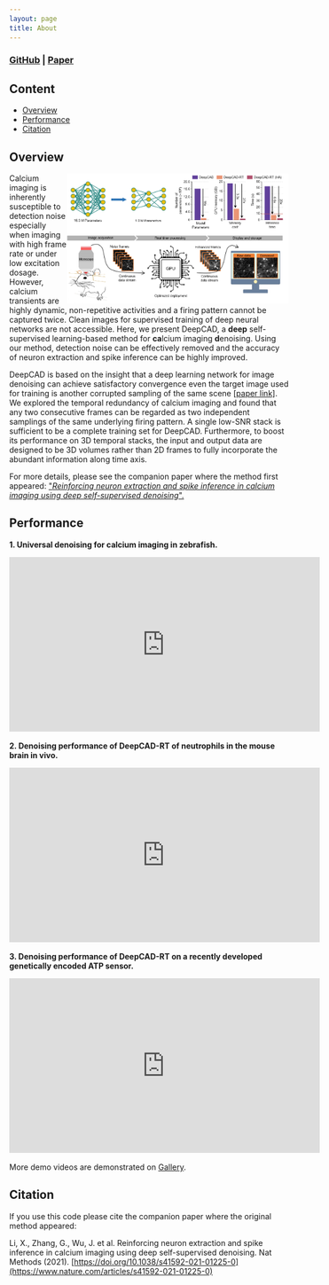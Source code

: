 ```yaml
---
layout: page
title: About
---
```


### [GitHub](https://github.com/cabooster/DeepCAD-RT) | [Paper](https://www.nature.com/articles/s41592-021-01225-0)

## Content

- [Overview](#overview)
- [Performance](#performance)
- [Citation](#citation)

## Overview

<img src="https://github.com/STAR-811/Deepcad-RT-page/blob/master/images/schematic.png?raw=true" width="400" align="right">

Calcium imaging is inherently susceptible to detection noise especially when imaging with high frame rate or under low excitation dosage. However, calcium transients are highly dynamic, non-repetitive activities and a firing pattern cannot be captured twice. Clean images for supervised training of deep neural networks are not accessible. Here, we present DeepCAD, a **deep** self-supervised learning-based method for **ca**lcium imaging **d**enoising. Using our method, detection noise can be effectively removed and the accuracy of neuron extraction and spike inference can be highly improved.

DeepCAD is based on the insight that a deep learning network for image denoising can achieve satisfactory convergence even the target image used for training is another corrupted sampling of the same scene [[paper link]](https://arxiv.org/abs/1803.04189). We explored the temporal redundancy of calcium imaging and found that any two consecutive frames can be regarded as two independent samplings of the same underlying firing pattern. A single low-SNR stack is sufficient to be a complete training set for DeepCAD. Furthermore, to boost its performance on 3D temporal stacks, the input and output data are designed to be 3D volumes rather than 2D frames to fully incorporate the abundant information along time axis.

For more details, please see the companion paper where the method first appeared: 
["*Reinforcing neuron extraction and spike inference in calcium imaging using deep self-supervised denoising*".](https://www.nature.com/articles/s41592-021-01225-0)



## Performance

**1. Universal denoising for calcium imaging in zebrafish.**

<iframe width="560" height="315" src="https://www.youtube.com/embed/GN0IO7bGoGg" title="YouTube video player" frameborder="0" allow="accelerometer; autoplay; clipboard-write; encrypted-media; gyroscope; picture-in-picture" allowfullscreen></iframe> 

**2. Denoising performance of DeepCAD-RT of neutrophils in the mouse brain in vivo.** 

<iframe width="560" height="315" src="https://www.youtube.com/embed/eyLPVRcEGHs" title="YouTube video player" frameborder="0" allow="accelerometer; autoplay; clipboard-write; encrypted-media; gyroscope; picture-in-picture" allowfullscreen></iframe>

**3. Denoising performance of DeepCAD-RT on a recently developed genetically encoded ATP sensor.**

<iframe width="560" height="315" src="https://www.youtube.com/embed/kSMYJgE4M54" title="YouTube video player" frameborder="0" allow="accelerometer; autoplay; clipboard-write; encrypted-media; gyroscope; picture-in-picture" allowfullscreen></iframe>

More demo videos are demonstrated on [Gallery](https://cabooster.github.io/DeepCAD-RT/Gallery/).

## Citation

If you use this code please cite the companion paper where the original method appeared: 

Li, X., Zhang, G., Wu, J. et al. Reinforcing neuron extraction and spike inference in calcium imaging using deep self-supervised denoising. Nat Methods (2021). [https://doi.org/10.1038/s41592-021-01225-0](https://www.nature.com/articles/s41592-021-01225-0)